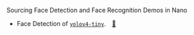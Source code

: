 Sourcing Face Detection and Face Recognition Demos in Nano

- Face Detection of [`yolov4-tiny`](https://d246810g2000.medium.com/nvidia-jetson-nano-%E4%BD%BF%E7%94%A8-yolov4-tiny-%E9%80%B2%E8%A1%8C%E4%BA%BA%E8%87%89%E5%81%B5%E6%B8%AC-31944262e8f8).&ensp;&ensp;[📎](https://github.com/tingkts/Forked-Projects/tree/master/d246810g2000-trt_yolov4-tiny)